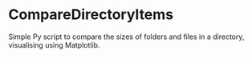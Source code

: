 # CompareDirectoryItems
Simple Py script to compare the sizes of folders and files in a directory, visualising using Matplotlib.
